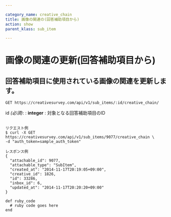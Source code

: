 ```yaml
---

category_name: creative_chain
title: 画像の関連の(回答補助項目から)
action: show
parent_klass: sub_item

---
```


# 画像の関連の更新(回答補助項目から)

## 回答補助項目に使用されている画像の関連を更新します。

`GET https://creativesurvey.com/api/v1/sub_items/:id/creative_chain/`

id _(必須)_:
: __integer__
: 対象となる回答補助項目のID

~~~

リクエスト例
$ curl -X GET https://creativesurvey.com/api/v1/sub_items/9077/creative_chain \
-d "auth_token=sample_auth_token"

レスポンス例
{
  "attachable_id": 9077,
  "attachable_type": "SubItem",
  "created_at": "2014-11-17T20:19:05+09:00",
  "creative_id": 1826,
  "id": 33286,
  "inbox_id": 6,
  "updated_at": "2014-11-17T20:20:20+09:00"
}

~~~

 
~~~
def ruby_code
  # ruby code goes here
end
~~~

　
　
